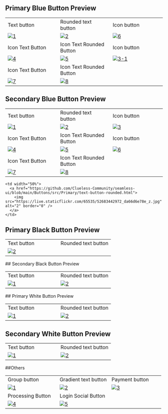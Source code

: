 ## Primary Blue Button Preview

<table>
  <tr>
    <td width="33.3333%">Text button</td>
    <td width="33.3333%">Rounded text button</td>
    <td width="33.3333%">Icon button</td>
  </tr>

  <tr>
    <td width="33.3333%">
      <a href="https://github.com/Clueless-Community/seamless-ui/blob/main/Buttons/src/Primary/text-button.html">
        <img src="https://i.ibb.co/HpDtNZY/1.png" alt="1" border="0" />
      </a>
    </td>
    <td width="33.3333%">
      <a href="https://github.com/Clueless-Community/seamless-ui/blob/main/Buttons/src/Primary/text-button-rounded.html">
        <img src="https://i.ibb.co/jTvg5pJ/2.png" alt="2" border="0" />
      </a>
    </td>
    <td width="33.3333%">
      <a href="https://github.com/Clueless-Community/seamless-ui/blob/main/Buttons/src/Primary/icon-button.html">
        <img src="https://i.ibb.co/NNf4P0j/6.png" alt="6" border="0" />
      </a>
    </td>
  </tr>

  <tr>
    <td width="33.3333%">Icon Text Button</td>
    <td width="33.3333%">Icon Text Rounded Button</td>
    <td width="33.3333%">Icon button</td>
  </tr>
  <tr>
    <td width="33.3333%">
      <a href="https://github.com/Clueless-Community/seamless-ui/blob/main/Buttons/src/Primary/text-icon-rear-button.html">
        <img src="https://i.ibb.co/THN6PVB/4.png" alt="4" border="0" />
      </a>
    </td>
    <td width="33.3333%">
      <a href="https://github.com/Clueless-Community/seamless-ui/blob/main/Buttons/src/Primary/text-icon-rear-button-rounded.html">
        <img src="https://i.ibb.co/Jk60KBz/5.png" alt="5" border="0" />
      </a>
    </td>
    <td width="33.3333%">
      <a href="https://github.com/Clueless-Community/seamless-ui/blob/main/Buttons/src/Primary/icon-button-rounded.html">
        <img src="https://i.ibb.co/x3Cwvb8/3-1.png" alt="3-1" border="0" />
      </a>
    </td>
  </tr>

  <tr>
    <td width="33.3333%">Icon Text Button</td>
    <td width="33.3333%">Icon Text Rounded Button</td>
  </tr>
  <tr>
    <td width="33.3333%">
      <a href="https://github.com/Clueless-Community/seamless-ui/blob/main/Buttons/src/Primary/text-icon-front-button.html">
        <img src="https://i.ibb.co/tbM8SqX/7.png" alt="7" border="0" />
      </a>
    </td>
    <td width="33.3333%">
      <a href="https://github.com/Clueless-Community/seamless-ui/blob/main/Buttons/src/Primary/text-icon-front-button-rounded.html">
        <img src="https://i.ibb.co/TtdZznG/8.png" alt="8" border="0" />
      </a>
    </td>
  </tr>
</table>

## Secondary Blue Button Preview

<table>
  <tr>
    <td width="33.3333%">Text button</td>
    <td width="33.3333%">Rounded text button</td>
    <td width="33.3333%">Icon button</td>
  </tr>

  <tr>
    <td width="33.3333%">
      <a href="https://github.com/Clueless-Community/seamless-ui/blob/main/Buttons/src/Secondary/text-button.html">
        <img src="https://i.ibb.co/ZKnFd5Q/1.png" alt="1" border="0" />
      </a>
    </td>
    <td width="33.3333%">
      <a href="https://github.com/Clueless-Community/seamless-ui/blob/main/Buttons/src/Secondary/text-button-rounded.html">
        <img src="https://i.ibb.co/x8C9r05/2.png" alt="2" border="0" />
      </a>
    </td>
    <td width="33.3333%">
      <a href="https://github.com/Clueless-Community/seamless-ui/blob/main/Buttons/src/Secondary/icon-button.html">
        <img src="https://i.ibb.co/QFmYw7v/3.png" alt="3" border="0" />
      </a>
    </td>
  </tr>

  <tr>
    <td width="33.3333%">Icon Text Button</td>
    <td width="33.3333%">Icon Text Rounded Button</td>
    <td width="33.3333%">Icon button</td>
  </tr>
  <tr>
    <td width="33.3333%">
      <a href="https://github.com/Clueless-Community/seamless-ui/blob/main/Buttons/src/Secondary/text-icon-front-button.html">
        <img src="https://i.ibb.co/v41CKzp/4.png" alt="4" border="0" />
      </a>
    </td>
    <td width="33.3333%">
      <a href="https://github.com/Clueless-Community/seamless-ui/blob/main/Buttons/src/Secondary/text-icon-front-button-rounded.html">
        <img src="https://i.ibb.co/bKDqNpb/5.png" alt="5" border="0" />
      </a>
    </td>
    <td width="33.3333%">
      <a href="https://github.com/Clueless-Community/seamless-ui/blob/main/Buttons/src/Secondary/icon-button-rounded.html">
        <img src="https://i.ibb.co/QjwP923/6.png" alt="6" border="0" />
      </a>
    </td>
  </tr>

  <tr>
    <td width="33.3333%">Icon Text Button</td>
    <td width="33.3333%">Icon Text Rounded Button</td>
  </tr>
  <tr>
    <td width="33.3333%">
      <a href="https://github.com/Clueless-Community/seamless-ui/blob/main/Buttons/src/Secondary/text-icon-rear-button.html">
        <img src="https://i.ibb.co/qJjKbwL/7.png" alt="7" border="0" />
      </a>
    </td>
    <td width="33.3333%">
      <a href="https://github.com/Clueless-Community/seamless-ui/blob/main/Buttons/src/Secondary/text-icon-rear-button-rounded.html">
        <img src="https://i.ibb.co/tJNBtK1/8.png" alt="8" border="0" />
      </a>
    </td>
  </tr>
</table>
 

 <table>
  <tr>
    <td width="50%">Text button</td>
    <td width="50%">Rounded text button</td>
    
  </tr>

  <tr>
    <td width="50%">
      <a href="https://github.com/Clueless-Community/seamless-ui/blob/main/Buttons/src/Primary/text-button.html">
        <img src="https://live.staticflickr.com/65535/52684232314_03a7576b90_z.jpg" alt="2" border="0" />
      </a>
    </td>
     
    <td width="50%">
      <a href="https://github.com/Clueless-Community/seamless-ui/blob/main/Buttons/src/Primary/text-button-rounded.html">
        <img src="https://live.staticflickr.com/65535/52683442972_da66d6e78e_z.jpg" alt="2" border="0" />
      </a>
    </td>
   
    
  </tr>

## Primary Black Button Preview
 
 <table>
  <tr>
    <td width="50%">Text button</td>
    <td width="50%">Rounded text button</td>
    
  </tr>

  <tr>
    <td width="50%">
      <a href="https://github.com/Clueless-Community/seamless-ui/blob/main/Buttons/src/Primary/text-button.html">
        <img src="https://live.staticflickr.com/65535/52684251134_c926cfc4ae_z.jpg" alt="1" border="0" />
      </a>
    </td>
    <td width="50%">
      <a href="https://github.com/Clueless-Community/seamless-ui/blob/main/Buttons/src/Primary/text-button-rounded.html">
        <img src="https://live.staticflickr.com/65535/52684461338_4224296220_z.jpg" alt="2" border="0" />
      </a>
    </td>
   
  </tr>
## Secondary Black Button Preview
 <table>
  <tr>
    <td width="50%">Text button</td>
    <td width="50%">Rounded text button</td>
    
  </tr>

  <tr>
    <td width="50%">
      <a href="https://github.com/Clueless-Community/seamless-ui/blob/main/Buttons/src/Primary/text-button.html">
        <img src="https://live.staticflickr.com/65535/52683990991_a9564ba333_z.jpg" alt="1" border="0" />
      </a>
    </td>
    <td width="50%">
      <a href="https://github.com/Clueless-Community/seamless-ui/blob/main/Buttons/src/Primary/text-button.html">
        <img src="https://live.staticflickr.com/65535/52684525423_64dde972bb_z.jpg" alt="2" border="0" />
      </a>
    </td>
   
  </tr>
## Primary White Button Preview
 <table>
  <tr>
    <td width="50%">Text button</td>
    <td width="50%">Rounded text button</td>
    
  </tr>

  <tr>
    <td width="50%">
      <a href="https://github.com/Clueless-Community/seamless-ui/blob/main/Buttons/src/Primary/text-button.html">
        <img src="https://live.staticflickr.com/65535/52684265299_2e9d1710d9_z.jpg" alt="1" border="0" />
      </a>
    </td>
    <td width="50%">
      <a href="https://github.com/Clueless-Community/seamless-ui/blob/main/Buttons/src/Primary/text-button.html">
        <img src="https://live.staticflickr.com/65535/52684476893_24c278747b_z.jpg" alt="2" border="0" />
      </a>
    </td>
    
  </tr>

## Secondary White Button Preview

<table>
  <tr>
    <td width="33.3333%">Group button</td>
    <td width="33.3333%">Gradient text button</td>
    <td width="33.3333%">Payment button</td>
  </tr>

  <tr>
    <td width="33.3333%">
      <a href="https://github.com/Clueless-Community/seamless-ui/blob/main/Buttons/src/button_group.html">
        <img src="https://i.ibb.co/r2bpyZ5/1.png" alt="1" border="0" />
      </a>
    </td>
    <td width="33.3333%">
      <a href="https://github.com/Clueless-Community/seamless-ui/blob/main/Buttons/src/gradient-buttons.html">
        <img src="https://i.ibb.co/qBd4sRG/2.png" alt="2" border="0" />
      </a>
    </td>
    <td width="33.3333%">
      <a href="https://github.com/Clueless-Community/seamless-ui/blob/main/Buttons/src/payment-buttons.html">
        <img src="https://i.ibb.co/YPFCm1p/3.png" alt="3" border="0" />
      </a>
    </td>
  </tr>
  ##Others
  <tr>
    <td width="33.3333%">Processing Button</td>
    <td width="33.3333%">Login Social Button</td>
  </tr>
  <tr>
    <td width="33.3333%">
      <a href="https://github.com/Clueless-Community/seamless-ui/blob/main/Buttons/src/processing_button.html">
        <img src="https://i.ibb.co/xsYBJLN/4.png" alt="4" border="0" />
      </a>
    </td>
    <td width="33.3333%">
      <a href="https://github.com/Clueless-Community/seamless-ui/blob/main/Buttons/src/social-buttons.html">
        <img src="https://i.ibb.co/7vytq2R/5.png" alt="5" border="0" />
      </a>
    </td>
  </tr>
</table>
